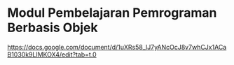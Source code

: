 # Modul Pembelajaran Pemrograman Berbasis Objek

https://docs.google.com/document/d/1uXRs58_lJ7yANcOcJ8v7whCJx1ACaB1030k9LIMKOX4/edit?tab=t.0
